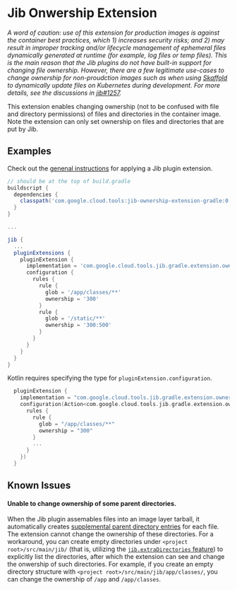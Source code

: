 # Jib Onwership Extension

_A word of caution: use of this extension for production images is against the container best practices, which 1) increases security risks; and 2) may result in improper tracking and/or lifecycle management of ephemeral files dynamically generated at runtime (for example, log files or temp files). This is the main reason that the Jib plugins do not have built-in support for changing file ownership. However, there are a few legitimate use-cases to change ownership for non-proudction images such as when using [Skaffold](https://skaffold.dev/) to dynamically update files on Kubernetes during development. For more details, see the discussions in [jib#1257](https://github.com/GoogleContainerTools/jib/issues/1257)._

This extension enables changing ownership (not to be confused with file and directory permissions) of files and directories in the container image. Note the extension can only set ownership on files and directories that are put by Jib.

## Examples

Check out the [genenal instructions](../../README.md#using-jib-plugin-extensions) for applying a Jib plugin extension.

```gradle
// should be at the top of build.gradle
buildscript {
  dependencies {
    classpath('com.google.cloud.tools:jib-ownership-extension-gradle:0.1.0')
  }
}

...

jib {
  ...
  pluginExtensions {
    pluginExtension {
      implementation = 'com.google.cloud.tools.jib.gradle.extension.ownership.JibOwnershipExtension'
      configuration {
        rules {
          rule {
            glob = '/app/classes/**'
            ownership = '300'
          }
          rule {
            glob = '/static/**'
            ownership = '300:500'
          }
        }
      }
    }
  }
}
```

Kotlin requires specifying the type for `pluginExtension.configuration`.

```kotlin
  pluginExtension {
    implementation = "com.google.cloud.tools.jib.gradle.extension.ownership.JibOwnershipExtension"
    configuration(Action<com.google.cloud.tools.jib.gradle.extension.ownership.Configuration> {
      rules {
        rule {
          glob = "/app/classes/**"
          ownership = "300"
        }
        ...
      }
    })
  }
```

## Known Issues

#### Unable to change ownership of some parent directories.

When the Jib plugin assemables files into an image layer tarball, it automatically creates [supplemental parent directory entries](https://github.com/GoogleContainerTools/jib/issues/1270) for each file. The extension cannot change the ownership of these directories. For a workaround, you can create empty directories under `<project root>/src/main/jib/` (that is, utilizing the [`jib.extraDirectories` feature](ihttps://github.com/GoogleContainerTools/jib/tree/master/jib-gradle-plugin#adding-arbitrary-files-to-the-image)) to explicitly list the directories, after which the extension can see and change the onwership of such directories. For example, if you create an empty directory structure with `<project root>/src/main/jib/app/classes/`, you can change the ownership of `/app` and `/app/classes`.
